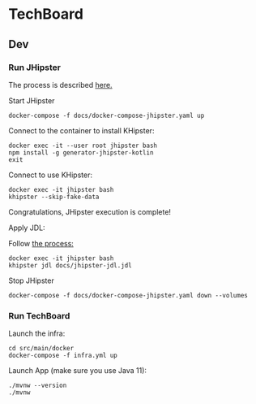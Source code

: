 # TechBoard


## Dev

### Run JHipster

The process is described [here.](https://www.jhipster.tech/installation/#docker-installation-for-advanced-users-only)

Start JHipster

    docker-compose -f docs/docker-compose-jhipster.yaml up

Connect to the container to install KHipster:

    docker exec -it --user root jhipster bash
    npm install -g generator-jhipster-kotlin
    exit

Connect to use KHipster:

    docker exec -it jhipster bash
    khipster --skip-fake-data

Congratulations, JHipster execution is complete!

Apply JDL:

Follow [the process:](https://www.jhipster.tech/creating-an-entity/#jhipster-uml-and-jdl-studio)

    docker exec -it jhipster bash
    khipster jdl docs/jhipster-jdl.jdl


Stop JHipster

    docker-compose -f docs/docker-compose-jhipster.yaml down --volumes

### Run TechBoard

Launch the infra:

    cd src/main/docker
    docker-compose -f infra.yml up

Launch App (make sure you use Java 11):

    ./mvnw --version
    ./mvnw

